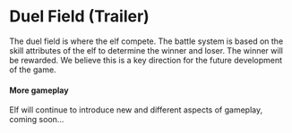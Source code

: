 # Duel Field (Trailer)

The duel field is where the elf compete. The battle system is based on the skill attributes of the elf to determine the winner and loser. The winner will be rewarded. We believe this is a key direction for the future development of the game.

#### More gameplay

Elf will continue to introduce new and different aspects of gameplay, coming soon...
